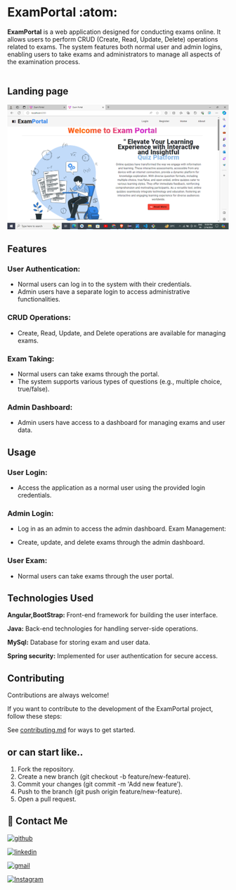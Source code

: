  
# ExamPortal :atom:

**ExamPortal** is a web application designed for conducting exams online. It allows users to perform CRUD (Create, Read, Update, Delete) operations related to exams. The system features both normal user and admin logins, enabling users to take exams and administrators to manage all aspects of the examination process. 
<br>
<br>
## Landing page
![Alt Text](ExamPortalFrontEnd/src/assets/images/Screenshot.png)

 

## Features
### User Authentication:

- Normal users can log in to the system with their credentials.
- Admin users have a separate login to access administrative functionalities.
### CRUD Operations:

- Create, Read, Update, and Delete operations are available for managing exams.
### Exam Taking:

- Normal users can take exams through the portal.
- The system supports various types of questions (e.g., multiple choice, true/false).
### Admin Dashboard:

- Admin users have access to a dashboard for managing exams and user data.


## Usage
### User Login:

- Access the application as a normal user using the provided login credentials.
### Admin Login:

- Log in as an admin to access the admin dashboard.
Exam Management:

- Create, update, and delete exams through the admin dashboard.
### User Exam:

- Normal users can take exams through the user portal.



## Technologies Used
**Angular,BootStrap:** Front-end framework for building the user interface.

**Java:** Back-end technologies for handling server-side operations.

**MySql:** Database for storing exam and user data.

**Spring security:** Implemented for user  authentication for secure access.


## Contributing

Contributions are always welcome!

 
If you want to contribute to the development of the ExamPortal project, follow these steps:

See [contributing.md](https://contributing.md/) for ways to get started.

 ## or can start like..
1. Fork the repository.
2. Create a new branch (git checkout -b feature/new-feature).
3. Commit your changes (git commit -m 'Add new feature').
4. Push to the branch (git push origin feature/new-feature).
5. Open a pull request.


## 🔗 Contact Me 


 
[![github](https://img.shields.io/badge/Github-0A66C2?style=for-the-badge&logo=github&logoColor=white)](https://www.github/pmkushwaha/)

[![linkedin](https://img.shields.io/badge/linkedin-0A66C2?style=for-the-badge&logo=linkedin&logoColor=white)](https://www.linkedin.com/in/prem-mohan-kushwaha-95bbb2207/)
 
 [![gmail](https://img.shields.io/badge/Gmail-red?style=for-the-badge&logo=gmail&logoColor=white)](pmkushwaha02@gmail.com)
 
[![Instagram](https://img.shields.io/badge/instagram-red?style=for-the-badge&logo=Instagram&logoColor=white)](https://www.instagram.com/4mb_vita/)
